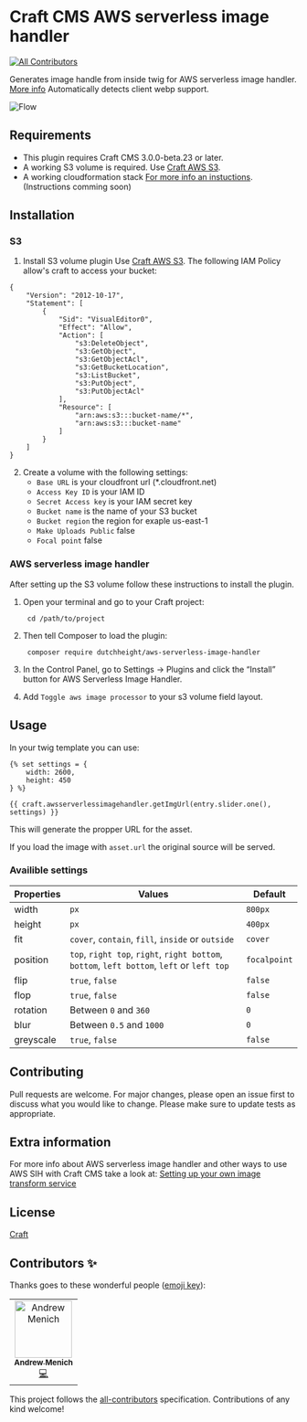 # Craft CMS AWS serverless image handler
[![All Contributors](https://img.shields.io/badge/all_contributors-1-orange.svg?style=flat-square)](#contributors)

Generates image handle from inside twig for AWS serverless image handler. [More info](https://aws.amazon.com/solutions/serverless-image-handler/)
Automatically detects client webp support.

![Flow](https://github.com/dutchheight/aws-serverless-image-handler/blob/master/resources/img/serverless.png "Flow")

## Requirements

- This plugin requires Craft CMS 3.0.0-beta.23 or later.
- A working S3 volume is required. Use [Craft AWS S3](https://github.com/craftcms/aws-s3).
- A working cloudformation stack [For more info an instuctions](https://aws.amazon.com/solutions/serverless-image-handler/). (Instructions comming soon)

## Installation

### S3

1. Install S3 volume plugin Use [Craft AWS S3](https://github.com/craftcms/aws-s3).
The following IAM Policy allow's craft to access your bucket:
```
{
    "Version": "2012-10-17",
    "Statement": [
        {
            "Sid": "VisualEditor0",
            "Effect": "Allow",
            "Action": [
                "s3:DeleteObject",
                "s3:GetObject",
                "s3:GetObjectAcl",
                "s3:GetBucketLocation",
                "s3:ListBucket",
                "s3:PutObject",
                "s3:PutObjectAcl"
            ],
            "Resource": [
                "arn:aws:s3:::bucket-name/*",
                "arn:aws:s3:::bucket-name"
            ]
        }
    ]
}
```

2. Create a volume with the following settings:
    - `Base URL` is your cloudfront url (*.cloudfront.net)
    - `Access Key ID` is your IAM ID
    - `Secret Access key` is your IAM secret key
    - `Bucket name` is the name of your S3 bucket
    - `Bucket region` the region for exaple us-east-1
    - `Make Uploads Public` false
    - `Focal point` false

### AWS serverless image handler
After setting up the S3 volume follow these instructions to install the plugin.
1. Open your terminal and go to your Craft project:

        cd /path/to/project

2. Then tell Composer to load the plugin:

        composer require dutchheight/aws-serverless-image-handler

3. In the Control Panel, go to Settings → Plugins and click the “Install” button for AWS Serverless Image Handler.

4. Add `Toggle aws image processor` to your s3 volume field layout.

## Usage

In your twig template you can use:
``` twig
{% set settings = {
    width: 2600,
    height: 450
} %}
    
{{ craft.awsserverlessimagehandler.getImgUrl(entry.slider.one(), settings) }}

```

This will generate the propper URL for the asset.

If you load the image with `asset.url` the original source will be served.

### Availible settings
| Properties | Values | Default |
|------------|--------|---------|
|width       |`px`                                        |`800px`      |
|height      |`px`                                        |`400px`      |
|fit         |`cover`, `contain`, `fill`, `inside` or `outside`   |`cover`      |
|position    |`top`, `right top`, `right`, `right bottom`, `bottom`, `left bottom`, `left` or `left top`   |`focalpoint`|
|flip        |`true`, `false` | `false`|
|flop        |`true`, `false` | `false`|
|rotation    |  Between `0` and `360` |`0`|
|blur        |  Between `0.5` and `1000` |`0`|
|greyscale   |`true`, `false` | `false`|

## Contributing
Pull requests are welcome. For major changes, please open an issue first to discuss what you would like to change.
Please make sure to update tests as appropriate.

## Extra information
For more info about AWS serverless image handler and other ways to use AWS SIH with Craft CMS take a look at:
[Setting up your own image transform service](https://nystudio107.com/blog/setting-up-your-own-image-transform-service)

## License
[Craft](https://craftcms.github.io/license/)

## Contributors ✨

Thanks goes to these wonderful people ([emoji key](https://allcontributors.org/docs/en/emoji-key)):

<!-- ALL-CONTRIBUTORS-LIST:START - Do not remove or modify this section -->
<!-- prettier-ignore -->
<table>
  <tr>
    <td align="center"><a href="https://andrewmeni.ch"><img src="https://avatars2.githubusercontent.com/u/29585821?v=4" width="100px;" alt="Andrew Menich"/><br /><sub><b>Andrew Menich</b></sub></a><br /><a href="https://github.com/dutchheight/aws-serverless-image-handler/commits?author=andrewmenich" title="Code">💻</a></td>
  </tr>
</table>

<!-- ALL-CONTRIBUTORS-LIST:END -->

This project follows the [all-contributors](https://github.com/all-contributors/all-contributors) specification. Contributions of any kind welcome!